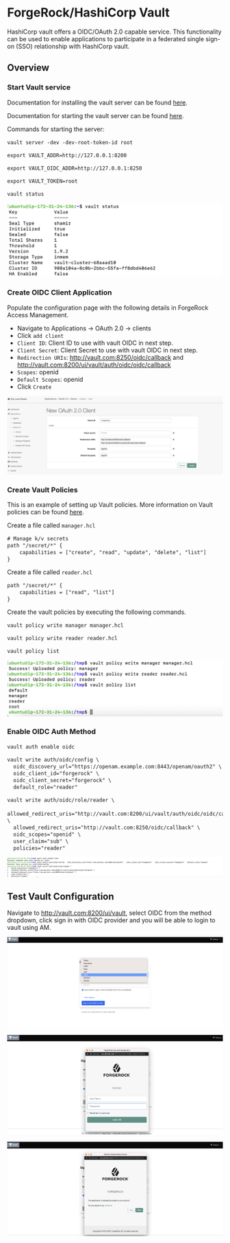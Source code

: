 # ForgeRock/HashiCorp Vault

HashiCorp vault offers a OIDC/OAuth 2.0 capable service. This functionality can be used to enable
applications to participate in a federated single sign-on (SSO) relationship with HashiCorp vault.

## Overview

### Start Vault service

Documentation for installing the vault server can be found [here](https://learn.hashicorp.com/tutorials/vault/getting-started-install?in=vault/getting-started).

Documentation for starting the vault server can be found [here](https://learn.hashicorp.com/tutorials/vault/getting-started-dev-server?in=vault/getting-started).

Commands for starting the server:

```
vault server -dev -dev-root-token-id root
```
```
export VAULT_ADDR=http://127.0.0.1:8200
```
```
export VAULT_OIDC_ADDR=http://127.0.0.1:8250
```
```
export VAULT_TOKEN=root
```
```
vault status
```

![Vault Status](images/vault-status.png)

### Create OIDC Client Application

Populate the configuration page with the following details in ForgeRock Access Management.
* Navigate to Applications -> OAuth 2.0 -> clients
* Click `add client`
* `Client ID`: Client ID to use with vault OIDC in next step.
* `Client Secret`: Client Secret to use with vault OIDC in next step.
* `Redirection URIs`: http://vault.com:8250/oidc/callback and http://vault.com:8200/ui/vault/auth/oidc/oidc/callback
* `Scopes`: openid
* `Default Scopes`: openid
* Click `Create`

![ForgeRock Client](images/vault-client.png)

### Create Vault Policies

This is an example of setting up Vault policies. More information on Vault policies can be found [here](https://www.vaultproject.io/docs/concepts/policies).

Create a file called `manager.hcl`
```
# Manage k/v secrets
path "/secret/*" {
    capabilities = ["create", "read", "update", "delete", "list"]
}
```

Create a file called `reader.hcl`
```
path "/secret/*" {
    capabilities = ["read", "list"]
}
```

Create the vault policies by executing the following commands.

```
vault policy write manager manager.hcl
```
```
vault policy write reader reader.hcl
```

```
vault policy list
```

![Vault Policy List](images/vault-policy-list.png)

### Enable OIDC Auth Method

```
vault auth enable oidc
```

```
vault write auth/oidc/config \
  oidc_discovery_url="https://openam.example.com:8443/openam/oauth2" \
  oidc_client_id="forgerock" \
  oidc_client_secret="forgerock" \
  default_role="reader"
```

```
vault write auth/oidc/role/reader \
  allowed_redirect_uris="http://vault.com:8200/ui/vault/auth/oidc/oidc/callback" \
  allowed_redirect_uris="http://vault.com:8250/oidc/callback" \
  oidc_scopes="openid" \
  user_claim="sub" \
  policies="reader"
```

![Vault Enable OIDC](images/vault-enable-oidc.png)

## Test Vault Configuration

Navigate to http://vault.com:8200/ui/vault, select OIDC from the method dropdown, click sign in with OIDC provider and you will be able to login to vault using AM.

![Vault Select OIDC](images/vault-select-oidc.png)

![Vault ForgeRock login](images/forgerock-login.png)

![OIDC prompt](images/oidc-prompt.png)
